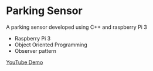 # Parking Sensor

A parking sensor developed using C++ and raspberry Pi 3
* Raspberry Pi 3
* Object Oriented Programming
* Observer pattern

[YouTube Demo](https://www.youtube.com/watch?v=5cGRnKQr8CA)
